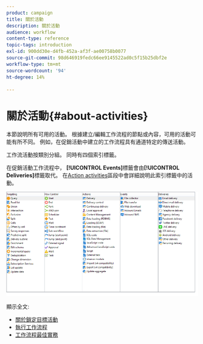 ```yaml
---
product: campaign
title: 關於活動
description: 關於活動
audience: workflow
content-type: reference
topic-tags: introduction
exl-id: 900dd30e-d4fb-452a-af3f-ae00758b0077
source-git-commit: 98d646919fedc66ee9145522ad0c5f15b25dbf2e
workflow-type: tm+mt
source-wordcount: '94'
ht-degree: 14%

---
```


# 關於活動{#about-activities}

本節說明所有可用的活動。 根據建立/編輯工作流程的節點或內容，可用的活動可能有所不同。 例如，在促銷活動中建立的工作流程具有通道特定的傳送活動。

工作流活動按類別分組。 同時有四個索引標籤。

在促銷活動工作流程中， **[!UICONTROL Events]**&#x200B;標籤會由&#x200B;**[!UICONTROL Deliveries]**&#x200B;標籤取代。 在[Action activities](../../workflow/using/about-action-activities.md)區段中會詳細說明此索引標籤中的活動。

![](assets/wf-activity-tabs.png)

顯示全文:

* [關於鎖定目標活動](../../workflow/using/about-targeting-activities.md)
* [執行工作流程](../../workflow/using/starting-a-workflow.md)
* [工作流程最佳實務](../../workflow/using/workflow-best-practices.md)
